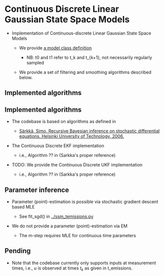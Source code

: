 # Continuous Discrete Linear Gaussian State Space Models

- Implementation of Continuous-discrete Linear Gaussian State Space Models
    - We provide [a model class definition](./models.py)
        - NB: t0 and t1 refer to t_k and t_{k+1}, not necessarily regularly sampled

    - We provide a set of filtering and smoothing algorithms described below.

 
## Implemented algorithms

## Implemented algorithms

- The codebase is based on algorithms as defined in
    - [Särkkä, Simo. Recursive Bayesian inference on stochastic differential equations. Helsinki University of Technology, 2006.](https://aaltodoc.aalto.fi/items/cc45c44e-ff66-4907-bfff-03293391fe1d)
    
- The Continuous Discrete EKF implementation
    - i.e., Algorithm ?? in (Sarkka's proper reference)

- TODO: We provide the Continuous Discrete UKF implementation
    - i.e., Algorithm ?? in (Sarkka's proper reference)

## Parameter inference

- Parameter (point)-estimation is possible via stochastic gradient descent based MLE
    - See fit_sgd() in [../ssm_temissions.py](../ssm_temissions.py)

- We do not provide a parameter (point)-estimation via EM
    - The m-step requires MLE for continuous time parameters
    
## Pending

- Note that the codebase currently only supports inputs at measurement times, i.e., $u$ is observed at times $t_k$ as given in t_emissions.
